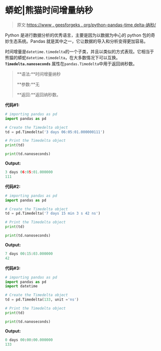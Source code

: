 # 蟒蛇|熊猫时间增量纳秒

> 原文:[https://www . geesforgeks . org/python-pandas-time delta-纳秒/](https://www.geeksforgeeks.org/python-pandas-timedelta-nanoseconds/)

Python 是进行数据分析的优秀语言，主要是因为以数据为中心的 python 包的奇妙生态系统。Pandas 就是其中之一，它让数据的导入和分析变得更加容易。

时间增量是`datetime.timedelta`的一个子类，并且以类似的方式表现。它相当于熊猫的蟒蛇`datetime.timedelta`，在大多数情况下可以互换。 **`Timedelta.nanoseconds`** 属性在`pandas.Timedelta`中用于返回纳秒数。

> **语法:**时间增量纳秒
> 
> **参数:**无
> 
> **返回:**返回纳秒数。

**代码#1:**

```py
# importing pandas as pd 
import pandas as pd 

# Create the Timedelta object 
td = pd.Timedelta('3 days 06:05:01.000000111') 

# Print the Timedelta object 
print(td) 

print(td.nanoseconds)
```

**Output:**

```py
3 days 06:05:01.000000
111

```

**代码#2:**

```py
# importing pandas as pd 
import pandas as pd 

# Create the Timedelta object 
td = pd.Timedelta('7 days 15 min 3 s 42 ns') 

# Print the Timedelta object 
print(td) 

print(td.nanoseconds)
```

**Output:**

```py
7 days 00:15:03.000000
42

```

**代码#3:**

```py
# importing pandas as pd 
import pandas as pd 
import datetime

# Create the Timedelta object 
td = pd.Timedelta(133, unit ='ns')

# Print the Timedelta object 
print(td) 

print(td.nanoseconds)
```

**Output:**

```py
0 days 00:00:00.000000
133

```